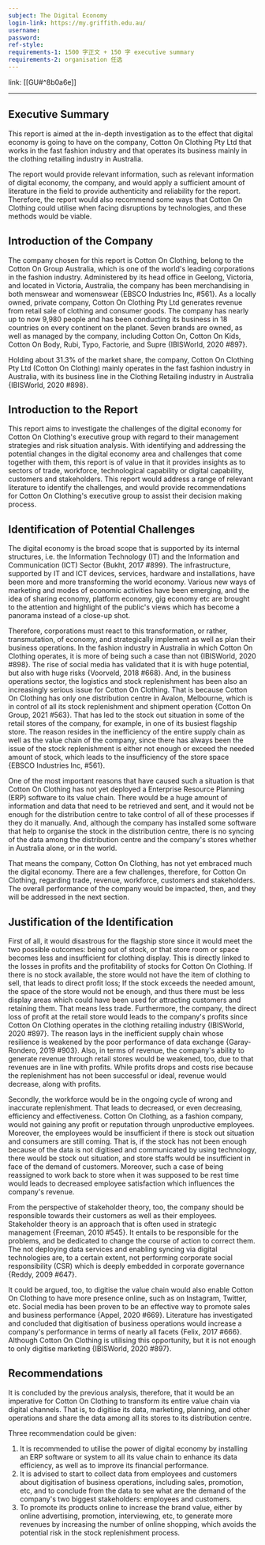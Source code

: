 ```yaml
---
subject: The Digital Economy
login-link: https://my.griffith.edu.au/
username: 
password: 
ref-style: 
requirements-1: 1500 字正文 + 150 字 executive summary
requirements-2: organisation 任选
---
```

link: [[GU#^8b0a6e]]

---

## Executive Summary

This report is aimed at the in-depth investigation as to the effect that digital economy is going to have on the company, Cotton On Clothing Pty Ltd that works in the fast fashion industry and that operates its business mainly in the clothing retailing industry in Australia.

The report would provide relevant information, such as relevant information of digital economy, the company, and would apply a sufficient amount of literature in the field to provide authenticity and reliability for the report. Therefore, the report would also recommend some ways that Cotton On Clothing could utilise when facing disruptions by technologies, and these methods would be viable.

## Introduction of the Company

The company chosen for this report is Cotton On Clothing, belong to the Cotton On Group Australia, which is one of the world's leading corporations in the fashion industry. Administered by its head office in Geelong, Victoria, and located in Victoria, Australia, the company has been merchandising in both menswear and womenswear {EBSCO Industries Inc,  #561}. As a locally owned, private company, Cotton On Clothing Pty Ltd generates revenue from retail sale of clothing and consumer goods. The company has nearly up to now 9,980 people and has been conducting its business in 18 countries on every continent on the planet. Seven brands are owned, as well as managed by the company, including Cotton On, Cotton On Kids, Cotton On Body, Rubi, Typo, Factorie, and Supre {IBISWorld, 2020 #897}.

Holding about 31.3% of the market share, the company, Cotton On Clothing Pty Ltd (Cotton On Clothing) mainly operates in the fast fashion industry in Australia, with its business line in the Clothing Retailing industry in Australia {IBISWorld, 2020 #898}.

## Introduction to the Report

This report aims to investigate the challenges of the digital economy for Cotton On Clothing's executive group with regard to their management strategies and risk situation analysis. With identifying and addressing the potential changes in the digital economy area and challenges that come together with them, this report is of value in that it provides insights as to sectors of trade, workforce, technological capability or digital capability, customers and stakeholders. This report would address a range of relevant literature to identify the challenges, and would provide recommendations for Cotton On Clothing's executive group to assist their decision making process.

## Identification of Potential Challenges

The digital economy is the broad scope that is supported by its internal structures, i.e. the Information Technology (IT) and the Information and Communication (ICT) Sector {Bukht, 2017 #899}. The infrastructure, supported by IT and ICT devices, services, hardware and installations, have been more and more transforming the world economy. Various new ways of marketing and modes of economic activities have been emerging, and the idea of sharing economy, platform economy, gig economy etc are brought to the attention and highlight of the public's views which has become a panorama instead of a close-up shot.

Therefore, corporations must react to this transformation, or rather, transmutation, of economy, and strategically implement as well as plan their business operations. In the fashion industry in Australia in which Cotton On Clothing operates, it is more of being such a case than not {IBISWorld, 2020 #898}. The rise of social media has validated that it is with huge potential, but also with huge risks {Voorveld, 2018 #668}. And, in the business operations sector, the logistics and stock replenishment has been also an increasingly serious issue for Cotton On Clothing. That is because Cotton On Clothing has only one distribution centre in Avalon, Melbourne, which is in control of all its stock replenishment and shipment operation {Cotton On Group, 2021 #563}. That has led to the stock out situation in some of the retail stores of the company, for example, in one of its busiest flagship store. The reason resides in the inefficiency of the entire supply chain as well as the value chain of the company, since there has always been the issue of the stock replenishment is either not enough or exceed the needed amount of stock, which leads to the insufficiency of the store space {EBSCO Industries Inc,  #561}.

One of the most important reasons that have caused such a situation is that Cotton On Clothing has not yet deployed a Enterprise Resource Planning (ERP) software to its value chain. There would be a huge amount of information and data that need to be retrieved and sent, and it would not be enough for the distribution centre to take control of all of these processes if they do it manually. And, although the company has installed some software that help to organise the stock in the distribution centre, there is no syncing of the data among the distribution centre and the company's stores whether in Australia alone, or in the world.

That means the company, Cotton On Clothing, has not yet embraced much the digital economy. There are a few challenges, therefore, for Cotton On Clothing, regarding trade, revenue, workforce, customers and stakeholders. The overall performance of the company would be impacted, then, and they will be addressed in the next section.

## Justification of the Identification

First of all, it would disastrous for the flagship store since it would meet the two possible outcomes: being out of stock, or that store room or space becomes less and insufficient for clothing display. This is directly linked to the losses in profits and the profitability of stocks for Cotton On Clothing. If there is no stock available, the store would not have the item of clothing to sell, that leads to direct profit loss; If the stock exceeds the needed amount, the space of the store would not be enough, and thus there must be less display areas which could have been used for attracting customers and retaining them. That means less trade. Furthermore, the company, the direct loss of profit at the retail store would leads to the company's profits since Cotton On Clothing operates in the clothing retailing industry {IBISWorld, 2020 #897}. The reason lays in the inefficient supply chain whose resilience is weakened by the poor performance of data exchange {Garay-Rondero, 2019 #903}. Also, in terms of revenue, the company's ability to generate revenue through retail stores would be weakened, too, due to that revenues are in line with profits. While profits drops and costs rise because the replenishment has not been successful or ideal, revenue would decrease, along with profits.

Secondly, the workforce would be in the ongoing cycle of wrong and inaccurate replenishment. That leads to decreased, or even decreasing, efficiency and effectiveness. Cotton On Clothing, as a fashion company, would not gaining any profit or reputation through unproductive employees. Moreover, the employees would be insufficient if there is stock out situation and consumers are still coming. That is, if the stock has not been enough because of the data is not digitised and communicated by using technology, there would be stock out situation, and store staffs would be insufficient in face of the demand of customers. Moreover, such a case of being reassigned to work back to store when it was supposed to be rest time would leads to decreased employee satisfaction which influences the company's revenue.

From the perspective of stakeholder theory, too, the company should be responsible towards their customers as well as their employees. Stakeholder theory is an approach that is often used in strategic management {Freeman, 2010 #545}. It entails to be responsible for the problems, and be dedicated to change the course of action to correct them. The not deploying data services and enabling syncing via digital technologies are, to a certain extent, not performing corporate social responsibility (CSR) which is deeply embedded in corporate governance {Reddy, 2009 #647}. 

It could be argued, too, to digitise the value chain would also enable Cotton On Clothing to have more presence online, such as on Instagram, Twitter, etc. Social media has been proven to be an effective way to promote sales and business performance {Appel, 2020 #669}. Literature has investigated and concluded that digitisation of business operations would increase a company's performance in terms of nearly all facets {Felix, 2017 #666}. Although Cotton On Clothing is utilising this opportunity, but it is not enough to only digitise marketing {IBISWorld, 2020 #897}.

## Recommendations

It is concluded by the previous analysis, therefore, that it would be an imperative for Cotton On Clothing to transform its entire value chain via digital channels. That is, to digitise its data, marketing, planning, and other operations and share the data among all its stores to its distribution centre.

Three recommendation could be given:
1. It is recommended to utilise the power of digital economy by installing an ERP software or system to all its value chain to enhance its data efficiency, as well as to improve its financial performance.
2. It is advised to start to collect data from employees and customers about digitisation of business operations, including sales, promotion, etc, and to conclude from the data to see what are the demand of the company's two biggest stakeholders: employees and customers.
3. To promote its products online to increase the brand value, either by online advertising, promotion, interviewing, etc, to generate more revenues by increasing the number of online shopping, which avoids the potential risk in the stock replenishment process.